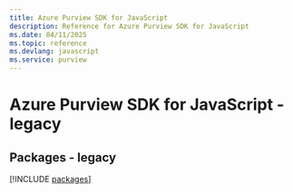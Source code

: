```yaml
---
title: Azure Purview SDK for JavaScript
description: Reference for Azure Purview SDK for JavaScript
ms.date: 04/11/2025
ms.topic: reference
ms.devlang: javascript
ms.service: purview
---
```

# Azure Purview SDK for JavaScript - legacy
## Packages - legacy
[!INCLUDE [packages](purview-index.md)]